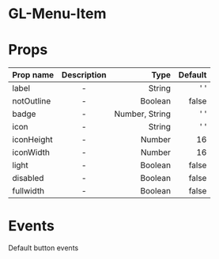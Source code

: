 # GL-Menu-Item
# Props
| Prop name     | Description | Type   | Default|
| ------------- |:-----------:|-------:|-------:|
| label    | -           | String |' '    |
| notOutline    | -           | Boolean |false    |
| badge    | -           | Number, String |' '     |
| icon    | -           | String |' '     |
| iconHeight    | -           | Number |16     |
| iconWidth    | -           | Number |16     |
| light    | -           | Boolean |false     |
| disabled    | -           | Boolean |false     |
| fullwidth    | -           | Boolean |false     |
# Events
Default button events